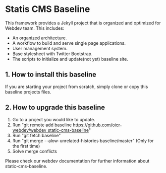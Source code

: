 # Statis CMS Baseline
This framework provides a Jekyll project that is organized and optimized for Webdev team.
This includes:
- An organized architecture.
- A workflow to build and serve single page applications.
- User management system.
- Base stylesheet with Twitter Bootstrap.
- The scripts to initialize and update(not yet) baseline site.

## 1. How to install this baseline
If you are starting your project from scratch, simply clone or copy this baseline projects files.

## 2. How to upgrade this baseline
1. Go to a project you would like to update.
2. Run "git remote add baseline https://github.com/oicr-webdev/webdev_static-cms-baseline"
3. Run "git fetch baseline"
4. Run "git merge --alow-unrelated-histories baseline/master" (Only for the first time)
5. Solve merge conflicts

Please check our webdev documentation for further information about static-cms-baseline.
